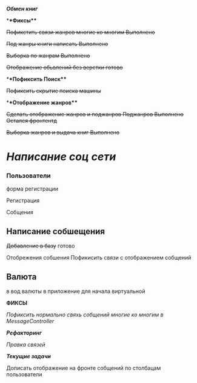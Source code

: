 _**Обмен книг**_

\***\*Фиксы\*\***

~~Пофикстить связи жанров многие ко многим Выполнено~~

~~Под жанры книги написать Выполнено~~

~~Выборка по жанрам Выполнено~~

~~Отображение обьвлений без верстки готово~~

\***\*Пофиксить Поиск\*\***

~~Пофиксить скрытие поиска машины~~

\***\*Отображение жанров\*\***

~~Сделать отображение жанров и поджанров Поджанров Выполнено Остался фронтентд~~

~~Выборка жанров и выдача книг Выполнено~~

# **_Написание соц сети_**

### **Пользователи**

форма регистрации

Регистрация

Собщения

## **Написание собшещения**

~~Добавление в базу~~ готово

Отобрежения собшения 
    Пофикисить связи с отображением собщений

## **Валюта**

в вод валюты в приложение для начала
виртуальной


**ФИКСЫ**

_Пофиксить нормально свяхь собщений многие ко многим в MessageController_




**_Рефакторинг_**

_Правка связей_




****_Текущие задачи_****

Дописать отображение на фронте собщений по столбацам пользователи
